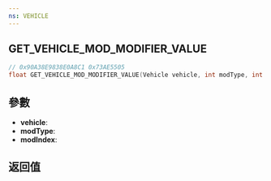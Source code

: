 ```yaml
---
ns: VEHICLE
---
```

## GET_VEHICLE_MOD_MODIFIER_VALUE

```c
// 0x90A38E9838E0A8C1 0x73AE5505
float GET_VEHICLE_MOD_MODIFIER_VALUE(Vehicle vehicle, int modType, int modIndex);
```


## 參數
* **vehicle**: 
* **modType**: 
* **modIndex**: 

## 返回值
